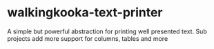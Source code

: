 # walkingkooka-text-printer
A simple but powerful abstraction for printing well presented text. Sub projects add more support for columns, tables and more
